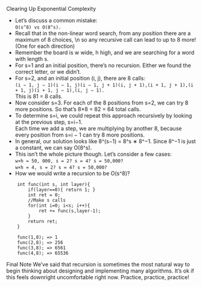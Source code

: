 Clearing Up Exponential Complexity

- Let’s discuss a common mistake:\
  `O(s^8) vs O(8^s).`
- Recall that in the non-linear word search, from any position there are a maximum of 8 choices,
  \n so any recursive call can lead to up to 8 more! (One for each direction)
- Remember the board is w wide, h high, and we are searching for a word with length s.
- For s=1 and an initial position, there’s no recursion. Either we found the correct letter, or we didn’t.
- For s=2, and an initial position (i, j), there are 8 calls:\
  `(i − 1, j − 1)(i − 1, j)(i − 1, j + 1)(i, j + 1),(i + 1, j + 1),(i + 1, j)(i + 1, j − 1),(i, j − 1).` \
  This is 81 = 8 calls. 
- Now consider s=3. For each of the 8 positions from s=2, we can try 8 more positions. So that’s 8×8 = 82 = 64 total calls.
- To determine s=i, we could repeat this approach recursively by looking at the previous step, s=i−1.\
Each time we add a step, we are multiplying by another 8, because every position from s=i − 1 can try 8 more positions.
- In general, our solution looks like 8^(s−1) = 8^s ∗ 8^−1. Since 8^−1 is just a constant, we can say O(8^s).
- This isn’t the whole picture though. Let’s consider a few cases:\
`w×h = 50, 000, s = 2? s = 4? s = 50,000?`\
`w×h = 4, s = 2? s = 4? s = 50,000?`
- How we would write a recursion to be O(s^8)?
        
```
    int func(int s, int layer){
        if(layer==0){ return 1; }
        int ret = 0;
        //Make s calls
        for(int i=0; i<s; i++){
            ret += func(s,layer-1);
        }
        return ret;
    }        

    func(1,8); => 1
    func(2,8); => 256
    func(3,8); => 6561
    func(4,8); => 65536
```

Final Note
We’ve said that recursion is sometimes the most natural way to begin thinking about designing and implementing
many algorithms. It’s ok if this feels downright uncomfortable right now. Practice, practice, practice!
